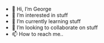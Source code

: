 - 👋 Hi, I’m George
- 👀 I’m interested in stuff
- 🌱 I’m currently learning stuff
- 💞️ I’m looking to collaborate on stuff
- 📫 How to reach me.. 

<!---
ga62mik/ga62mik is a ✨ special ✨ repository because its `README.md` (this file) appears on your GitHub profile.
You can click the Preview link to take a look at your changes.
--->
